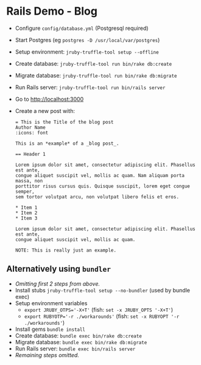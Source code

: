 # Rails Demo - Blog

-   Configure `config/database.yml` (Postgresql required)
-   Start Postgres (eg `postgres -D /usr/local/var/postgres`)
-   Setup environment: `jruby-truffle-tool setup --offline`
-   Create database: `jruby-truffle-tool run bin/rake db:create`   
-   Migrate database: `jruby-truffle-tool run bin/rake db:migrate`   
-   Run Rails server: `jruby-truffle-tool run bin/rails server`
-   Go to <http://localhost:3000>
-   Create a new post with:

        = This is the Title of the blog post
        Author Name
        :icons: font
         
        This is an *example* of a _blog post_.
        
        == Header 1
        
        Lorem ipsum dolor sit amet, consectetur adipiscing elit. Phasellus est ante, 
        congue aliquet suscipit vel, mollis ac quam. Nam aliquam porta massa, non 
        porttitor risus cursus quis. Quisque suscipit, lorem eget congue semper, 
        sem tortor volutpat arcu, non volutpat libero felis et eros. 
        
        * Item 1
        * Item 2
        * Item 3
        
        Lorem ipsum dolor sit amet, consectetur adipiscing elit. Phasellus est ante, 
        congue aliquet suscipit vel, mollis ac quam.        
        
        NOTE: This is really just an example.
         
## Alternatively using `bundler`

-   _Omitting first 2 steps from above._     
-   Install stubs `jruby-truffle-tool setup --no-bundler` (used by bundle exec)
-   Setup environment variables
    -   `export JRUBY_OTPS='-X+T'` (fish: `set -x JRUBY_OPTS '-X+T'`)
    -   `export RUBYOTP='-r ./workarounds'` (fish: `set -x RUBYOPT '-r ./workarounds'`)
-   Install gems `bundle install`
-   Create database: `bundle exec bin/rake db:create`    
-   Migrate database: `bundle exec bin/rake db:migrate`   
-   Run Rails server: `bundle exec bin/rails server`
-   _Remaining steps omitted._
